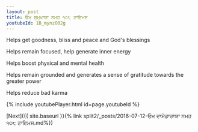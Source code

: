 ```yaml
---
layout: post
title: ਓਮ ਸੁਮੁਖਾਯਾ ਨਮਹ ੧੦੮ ਟਾਇਮਸ
youtubeId: 1B_mynzO02g
---
```

 
 
Helps get goodness, bliss and peace and God's blessings
 
Helps remain focused, help generate inner energy 
 
Helps boost physical and mental health 
 
Helps remain grounded and generates a sense of gratitude towards the greater power 
 
Helps reduce bad karma
 
 
 
 


{% include youtubePlayer.html id=page.youtubeId %}
 
[Next]({{ site.baseurl }}{% link  split2/_posts/2016-07-12-ਓਮ ਦਾਮੋਡਾਰਾਯਾ ਨਮਹ ੧੦੮ ਟਾਇਮਸ.md%})
 
